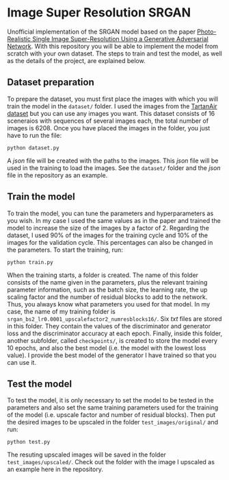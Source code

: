 # Image Super Resolution SRGAN
Unofficial implementation of the SRGAN model based on the paper [Photo-Realistic Single Image Super-Resolution Using a Generative Adversarial Network](https://arxiv.org/pdf/1609.04802v5). With this repository you will be able to implement the model from scratch with your own dataset. The steps to train and test the model, as well as the details of the project, are explained below.

## Dataset preparation
To prepare the dataset, you must first place the images with which you will train the model in the ```dataset/``` folder. I used the images from the [TartanAir dataset](https://theairlab.org/tartanair-dataset/) but you can use any images you want. This dataset consists of 16 sceneraios with sequences of several images each, the total number of images is 6208. Once you have placed the images in the folder, you just have to run the file:
```
python dataset.py
```
A _json_ file will be created with the paths to the images. This _json_ file will be used in the training to load the images. See the ```dataset/``` folder and the _json_ file in the repository as an example.

## Train the model
To train the model, you can tune the parameters and hyperparameters as you wish. In my case I used the same values ​​as in the paper and trained the model to increase the size of the images by a factor of 2. Regarding the dataset, I used 90% of the images for the training cycle and 10% of the images for the validation cycle. This percentages can also be changed in the parameters. To start the training, run:
```
python train.py
```
When the training starts, a folder is created. The name of this folder consists of the name given in the parameters, plus the relevant training parameter information, such as the batch size, the learning rate, the up scaling factor and the number of residual blocks to add to the network. Thus, you always know what parameters you used for that model. In my case, the name of my training folder is ```srgan_bs2_lr0.0001_upscalefactor2_numresblocks16/```. Six _txt_ files are stored in this folder. They contain the values of the discriminator and generator loss and the discriminator accuracy at each epoch. Finally, inside this folder, another subfolder, called ```checkpoints/```, is created to store the model every 10 epochs, and also the best model (i.e. the model with the lowest loss value). I provide the best model of the generator I have trained so that you can use it.

## Test the model
To test the model, it is only necessary to set the model to be tested in the parameters and also set the same training parameters used for the training of the model (i.e. upscale factor and number of residual blocks). Then put the desired images to be upscaled in the folder ```test_images/original/``` and run:
```
python test.py
```
The resuting upscaled images will be saved in the folder ```test_images/upscaled/```. Check out the folder with the image I upscaled as an example here in the repository.
